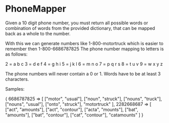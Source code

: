 # PhoneMapper

Given a 10 digit phone number, you must return all possible words or
combination of words from the provided dictionary, that can be mapped back
as a whole to the number.

With this we can generate numbers like 1-800-motortruck which is easier to
remember then 1-800-6686787825
The phone number mapping to letters is as follows:

2 = a b c
3 = d e f
4 = g h i
5 = j k l
6 = m n o
7 = p q r s
8 = t u v
9 = w x y z

The phone numbers will never contain a 0 or 1.
Words have to be at least 3 characters.

Samples:

{
  6686787825 => [
    ["motor", "usual"],
    ["noun", "struck"],
    ["nouns", "truck"],
    ["nouns", "usual"],
    ["onto", "struck"],
    "motortruck"
  ],
  2282668687 => [
    ["act", "amounts"],
    ["act", "contour"],
    ["acta", "mounts"],
    ["bat", "amounts"],
    ["bat", "contour"],
    ["cat", "contour"],
    "catamounts"
  ]
}
